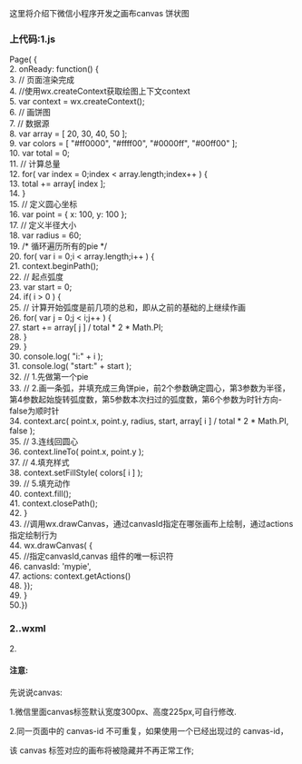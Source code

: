 

这里将介绍下微信小程序开发之画布canvas 饼状图
     

### 上代码:1.js

Page( {  
2.    onReady: function() {  
3.        // 页面渲染完成  
4.        //使用wx.createContext获取绘图上下文context  
5.        var context = wx.createContext();  
6.        // 画饼图  
7.        //    数据源  
8.        var array = [ 20, 30, 40, 50 ];  
9.        var colors = [ "#ff0000", "#ffff00", "#0000ff", "#00ff00" ];  
10.        var total = 0;  
11.        //    计算总量  
12.        for( var index = 0;index < array.length;index++ ) {  
13.            total += array[ index ];  
14.        }  
15.        //    定义圆心坐标  
16.        var point = { x: 100, y: 100 };  
17.        //    定义半径大小  
18.        var radius = 60;  
19.        /*    循环遍历所有的pie */  
20.        for( var i = 0;i < array.length;i++ ) {  
21.            context.beginPath();  
22.            //      起点弧度  
23.            var start = 0;  
24.            if( i > 0 ) {  
25.                // 计算开始弧度是前几项的总和，即从之前的基础的上继续作画  
26.                for( var j = 0;j < i;j++ ) {  
27.                    start += array[ j ] / total * 2 * Math.PI;  
28.                }  
29.            }  
30.            console.log( "i:" + i );  
31.            console.log( "start:" + start );  
32.            //      1.先做第一个pie  
33.            //      2.画一条弧，并填充成三角饼pie，前2个参数确定圆心，第3参数为半径，第4参数起始旋转弧度数，第5参数本次扫过的弧度数，第6个参数为时针方向-false为顺时针  
34.            context.arc( point.x, point.y, radius, start, array[ i ] / total * 2 * Math.PI, false );  
35.            //      3.连线回圆心  
36.            context.lineTo( point.x, point.y );  
37.            //      4.填充样式  
38.            context.setFillStyle( colors[ i ] );  
39.            //      5.填充动作  
40.            context.fill();  
41.            context.closePath();  
42.        }  
43.        //调用wx.drawCanvas，通过canvasId指定在哪张画布上绘制，通过actions指定绘制行为  
44.        wx.drawCanvas( {  
45.            //指定canvasId,canvas 组件的唯一标识符  
46.            canvasId: 'mypie',  
47.            actions: context.getActions()  
48.        });  
49.    }  
50.})  
 


### 2..wxml 

<!--通过canvas-id引入canvas-->  
2.<canvas canvas-id="mypie" style="width:200px;height:200px;"></canvas> 




#### 注意:

先说说canvas:

1.微信里面canvas标签默认宽度300px、高度225px,可自行修改.

2.同一页面中的 canvas-id 不可重复，如果使用一个已经出现过的 canvas-id，

该 canvas 标签对应的画布将被隐藏并不再正常工作;

